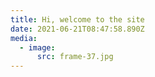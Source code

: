 ```yaml
---
title: Hi, welcome to the site
date: 2021-06-21T08:47:58.890Z
media:
  - image:
      src: frame-37.jpg
---
```

